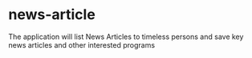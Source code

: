# news-article
The application will list News Articles to timeless persons and save key news articles and other interested programs
